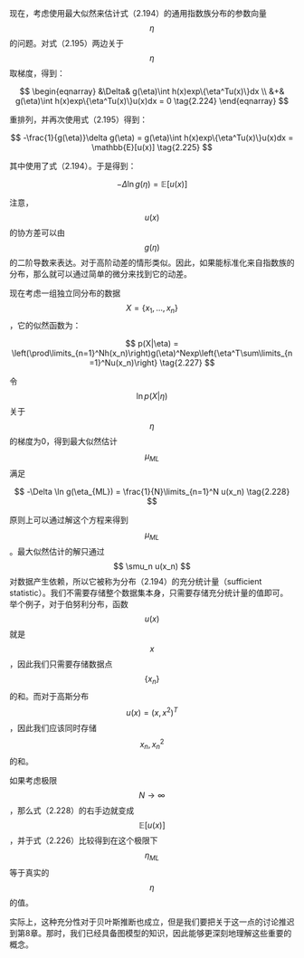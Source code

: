 现在，考虑使用最大似然来估计式（2.194）的通用指数族分布的参数向量$$ \eta $$的问题。对式（2.195）两边关于$$ \eta $$取梯度，得到：    

$$
\begin{eqnarray}
&\Delta& g(\eta)\int h(x)exp\{\eta^Tu(x)\}dx \\
&+& g(\eta)\int h(x)exp\{\eta^Tu(x)\}u(x)dx = 0 \tag{2.224}
\end{eqnarray}
$$

重排列，并再次使用式（2.195）得到：    

$$
-\frac{1}{g(\eta)}\delta g(\eta) = g(\eta)\int h(x)exp\{\eta^Tu(x)\}u(x)dx = \mathbb{E}[u(x)] \tag{2.225}
$$

其中使用了式（2.194）。于是得到：    

$$
-\Delta\ln g(\eta) = \mathbb{E}[u(x)] \tag{2.226}
$$

注意，$$ u(x) $$的协方差可以由$$ g(\eta) $$的二阶导数来表达。对于高阶动差的情形类似。因此，如果能标准化来自指数族的分布，那么就可以通过简单的微分来找到它的动差。    

现在考虑一组独立同分布的数据$$ X=\{x_1,...,x_n\} $$，它的似然函数为：    

$$
p(X|\eta) = \left(\prod\limits_{n=1}^Nh(x_n)\right)g(\eta)^Nexp\left{\eta^T\sum\limits_{n=1}^Nu(x_n)\right} \tag{2.227}
$$

令$$ \ln p(X|\eta) $$关于$$ \eta $$的梯度为0，得到最大似然估计$$ \mu_{ML} $$满足

$$
-\Delta \ln g(\eta_{ML}) = \frac{1}{N}\limits_{n=1}^N u(x_n) \tag{2.228}
$$

原则上可以通过解这个方程来得到$$ \mu_{ML} $$。最大似然估计的解只通过$$ \smu_n u(x_n) $$对数据产生依赖，所以它被称为分布（2.194）的充分统计量（sufficient statistic）。我们不需要存储整个数据集本身，只需要存储充分统计量的值即可。举个例子，对于伯努利分布，函数$$ u(x) $$就是$$ x $$，因此我们只需要存储数据点$$ \{x_n\} $$的和。而对于高斯分布$$ u(x) = (x, x^2)^T $$，因此我们应该同时存储$$ {x_n}, {x_n^2} $$的和。     

如果考虑极限$$ N \to \infty $$，那么式（2.228）的右手边就变成$$ \mathbb{E}[u(x)] $$，并于式（2.226）比较得到在这个极限下$$ \eta_{ML} $$等于真实的$$ \eta $$的值。    

实际上，这种充分性对于贝叶斯推断也成立，但是我们要把关于这一点的讨论推迟到第8章。那时，我们已经具备图模型的知识，因此能够更深刻地理解这些重要的概念。    


